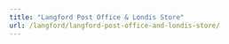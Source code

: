 ```yaml
---
title: "Langford Post Office & Londis Store"
url: /langford/langford-post-office-and-londis-store/
---
```

